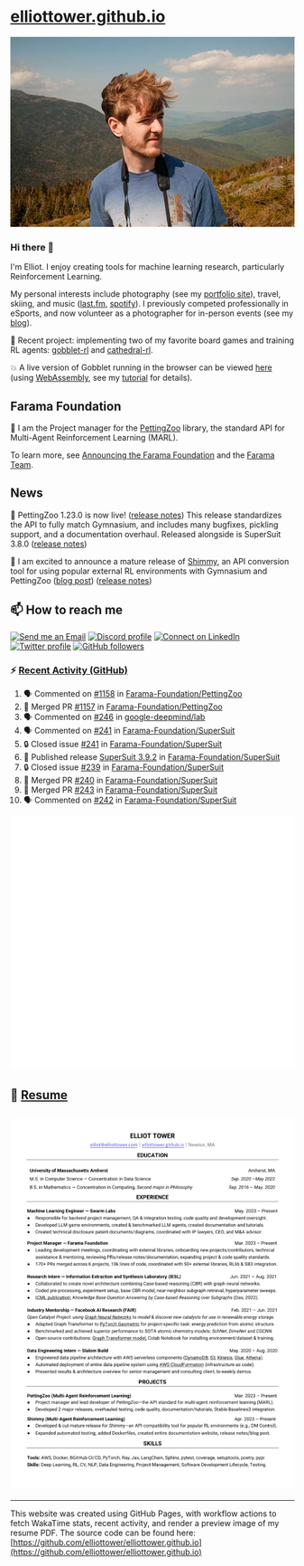 # [elliottower.github.io](https://github.com/elliottower/elliottower.github.io)

[![A wild Elliot on Mt Washington](https://raw.githubusercontent.com/elliottower/elliottower.github.io/main/src/jpg/DSCF7539-600px.jpg?raw=true)](https://raw.githubusercontent.com/elliottower/elliottower.github.io/main/src/jpg/DSCF7539.jpg?raw=true)

### Hi there 👋

I'm Elliot. I enjoy creating tools for machine learning research, particularly Reinforcement Learning.

My personal interests include photography (see my [portfolio site](https://www.elliottower.com/)), travel, skiing, and music ([last.fm](https://www.last.fm/user/ajsdlfkwer), [spotify](https://open.spotify.com/user/12132818380)). I previously competed professionally in eSports, and now volunteer as a photographer for in-person events (see my [blog](https://www.elliottower.com/stories/?category=events)).

🤖 Recent project: implementing two of my favorite board games and training RL agents: [gobblet-rl](https://github.com/elliottower/gobblet-rl) and [cathedral-rl](https://github.com/elliottower/cathedral-rl). 

💥 A live version of Gobblet running in the browser can be viewed [here](https://elliottower.github.io/gobblet-rl/) (using [WebAssembly](https://webassembly.org/), see my [tutorial](https://github.com/elliottower/gobblet-rl/blob/main/tutorials/WebAssembly/web_assembly.md) for details).

## Farama Foundation

🚀 I am the Project manager for the [PettingZoo](https://github.com/Farama-Foundation/PettingZoo) library, the standard API for Multi-Agent Reinforcement Learning (MARL). 

To learn more, see [Announcing the Farama Foundation](https://farama.org/Announcing-The-Farama-Foundation) and the [Farama Team](https://farama.org/team).

## News

🎉 PettingZoo 1.23.0 is now live! ([release notes](https://github.com/Farama-Foundation/PettingZoo/releases/tag/1.23.0)) This release standardizes the API to fully match Gymnasium, and includes many bugfixes, pickling support, and a documentation overhaul. Released alongside is SuperSuit 3.8.0 ([release notes](https://github.com/Farama-Foundation/SuperSuit/releases/tag/3.8.0)) 

<!-- ![GitHub Release Date](https://img.shields.io/github/release-date/Farama-Foundation/PettingZoo) -->

🎉 I am excited to announce a mature release of [Shimmy](https://github.com/Farama-Foundation/Shimmy), an API conversion tool for using popular external RL environments with Gymnasium and PettingZoo ([blog post](https://farama.org/Announcing-Shimmy)) ([release notes](https://github.com/Farama-Foundation/Shimmy/releases/tag/v1.0.0)) 

## 📫 How to reach me

 [![Send me an Email](https://img.shields.io/badge/email-elliot%40elliottower.com-blue)](mailto:elliot@elliottower.com)
 [![Discord profile](https://img.shields.io/badge/Discord-7289DA?style=flat&logo=discord&logoColor=white)](https://discord.com/users/83091537923145728)
 [![Connect on LinkedIn](https://img.shields.io/badge/--linkedin?label=LinkedIn&logo=LinkedIn&style=social)](https://www.linkedin.com/in/elliot-tower)
 [![Twitter profile](https://img.shields.io/twitter/follow/elliottower?style=social)](https://twitter.com/ElliotTower/)
 [![GitHub followers](https://img.shields.io/github/followers/elliottower?style=social)](https://github.com/elliottower/)

### ⚡ [Recent Activity (GitHub)](https://github.com/elliottower)

<!--START_SECTION:activity-->
1. 🗣 Commented on [#1158](https://github.com/Farama-Foundation/PettingZoo/issues/1158#issuecomment-1902639429) in [Farama-Foundation/PettingZoo](https://github.com/Farama-Foundation/PettingZoo)
2. 🎉 Merged PR [#1157](https://github.com/Farama-Foundation/PettingZoo/pull/1157) in [Farama-Foundation/PettingZoo](https://github.com/Farama-Foundation/PettingZoo)
3. 🗣 Commented on [#246](https://github.com/google-deepmind/lab/issues/246#issuecomment-1902634474) in [google-deepmind/lab](https://github.com/google-deepmind/lab)
4. 🗣 Commented on [#241](https://github.com/Farama-Foundation/SuperSuit/issues/241#issuecomment-1899065266) in [Farama-Foundation/SuperSuit](https://github.com/Farama-Foundation/SuperSuit)
5. 🔒 Closed issue [#241](https://github.com/Farama-Foundation/SuperSuit/issues/241) in [Farama-Foundation/SuperSuit](https://github.com/Farama-Foundation/SuperSuit)
6. 🚀 Published release [SuperSuit 3.9.2](https://github.com/Farama-Foundation/SuperSuit/releases/tag/3.9.2) in [Farama-Foundation/SuperSuit](https://github.com/Farama-Foundation/SuperSuit)
7. 🔒 Closed issue [#239](https://github.com/Farama-Foundation/SuperSuit/issues/239) in [Farama-Foundation/SuperSuit](https://github.com/Farama-Foundation/SuperSuit)
8. 🎉 Merged PR [#240](https://github.com/Farama-Foundation/SuperSuit/pull/240) in [Farama-Foundation/SuperSuit](https://github.com/Farama-Foundation/SuperSuit)
9. 🎉 Merged PR [#243](https://github.com/Farama-Foundation/SuperSuit/pull/243) in [Farama-Foundation/SuperSuit](https://github.com/Farama-Foundation/SuperSuit)
10. 🗣 Commented on [#242](https://github.com/Farama-Foundation/SuperSuit/pull/242#issuecomment-1898955614) in [Farama-Foundation/SuperSuit](https://github.com/Farama-Foundation/SuperSuit)
<!--END_SECTION:activity-->


<picture>
  <a href="https://metrics.lecoq.io/insights?user=elliottower">
   <img src="/github-metrics.svg" alt="Metrics">
  </a>
</picture>

## 📄 [Resume](https://elliottower.github.io/src/pdf/resume.pdf)

<!-- PDF-TO-MARKDOWN:START -->
![Page 1](src/png/page1.png "Page 1")
---
<!-- PDF-TO-MARKDOWN:END -->

----

This website was created using GitHub Pages, with workflow actions to fetch WakaTime stats, recent activity, and render a preview image of my resume PDF. The source code can be found here: [https://github.com/elliottower/elliottower.github.io](https://github.com/elliottower/elliottower.github.io)
